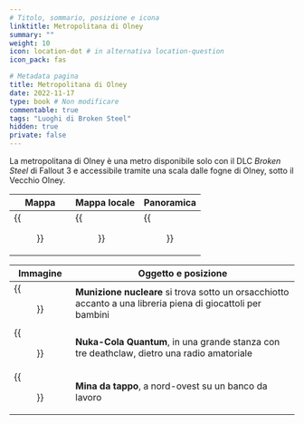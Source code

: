 ```yaml
---
# Titolo, sommario, posizione e icona
linktitle: Metropolitana di Olney
summary: ""
weight: 10
icon: location-dot # in alternativa location-question
icon_pack: fas

# Metadata pagina
title: Metropolitana di Olney
date: 2022-11-17
type: book # Non modificare
commentable: true
tags: "Luoghi di Broken Steel"
hidden: true
private: false 
---
```


La metropolitana di Olney è una metro disponibile solo con il DLC *Broken Steel* di Fallout 3 e accessibile tramite una scala dalle fogne di Olney, sotto il Vecchio Olney.

| Mappa | Mappa locale | Panoramica |
| ----- | ------------ | ---------- |
| {{<figure src="fo3/OldOlney_loc.webp">}}     |  {{<figure src="fo3/Old_Olney_Underground_map.webp">}}           |    {{<figure src="fo3/Old_Olney_Underground.webp">}}       | 

| Immagine | Oggetto e posizione |
| -------- | ------------------- |
|  {{<figure src="fo3/OOUnderground_mini_nuke.webp">}}       | **Munizione nucleare** si trova sotto un orsacchiotto accanto a una libreria piena di giocattoli per bambini                    | 
|  {{<figure src="fo3/OOUnderground_Quantum.webp">}}       |         **Nuka-Cola Quantum**, in  una grande stanza con tre deathclaw, dietro una radio amatoriale             | 
|  {{<figure src="fo3/OO_underground_bottlecap_mine.webp">}}       |  **Mina da tappo**, a nord-ovest su un banco da lavoro                  | 


